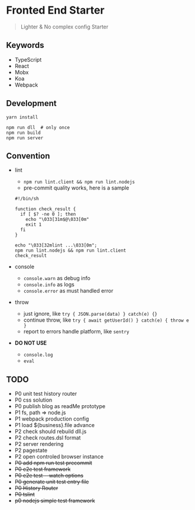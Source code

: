 # Fronted End Starter

> Lighter & No complex config Starter

## Keywords

* TypeScript
* React
* Mobx
* Koa
* Webpack

## Development

```
yarn install

npm run dll  # only once
npm run build
npm run server
```

## Convention
* lint
  * `npm run lint.client && npm run lint.nodejs`
  * pre-commit quality works, here is a sample
  ```
  #!/bin/sh

  function check_result {
    if [ $? -ne 0 ]; then
      echo "\033[31m$@\033[0m"
      exit 1
    fi
  }

  echo "\033[32mlint ...\033[0m";
  npm run lint.nodejs && npm run lint.client
  check_result
  ```

* console
  * `console.warn` as debug info
  * `console.info` as logs
  * `console.error` as must handled error

* throw
  * just ignore, like `try { JSON.parse(data) } catch(e) {} `
  * continue throw, like `try { await getUserId() } catch(e) { throw e } `
  * report to errors handle platform, like `sentry`

* __DO NOT USE__
  * `console.log`
  * `eval`


## TODO
* P0 unit test history router
* P0 css solution
* P0 publish blog as readMe prototype
* P1 fs, path => node.js
* P1 webpack production config
* P1 load ${business}.file advance
* P2 check should rebuild dll.js
* P2 check routes.dsl format
* P2 server rendering
* P2 pagestate
* P2 open controled browser instance
* ~~P0 add npm run test precommit~~
* ~~P0 e2e test framework~~
* ~~P0 e2e test --watch options~~
* ~~P0 generate unit test entry file~~
* ~~P0 History Router~~
* ~~P0 tslint~~
* ~~p0 nodejs simple test framework~~


